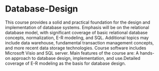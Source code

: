 # Database-Design
This course provides a solid and practical foundation for the design and implementation of database systems. Emphasis will be on the relational database model, with significant coverage of basic relational database concepts, normalization, E-R modeling, and SQL. Additional topics may include data warehouse, fundamental transaction management concepts, and more recent data storage technologies. Course software includes Microsoft Visio and SQL server.  Main features of the course are: A hands-on approach to database design, implementation, and use.Detailed coverage of E-R modeling as the basis for database design.
